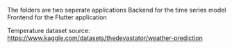 The folders are two seperate applications
Backend for the time series model
Frontend for the Flutter application

Temperature dataset source:
https://www.kaggle.com/datasets/thedevastator/weather-prediction
